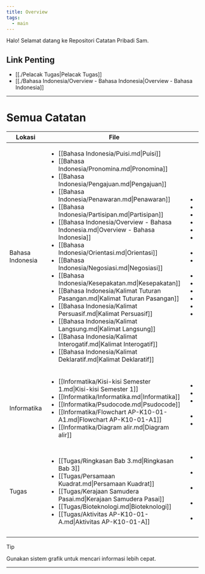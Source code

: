 ```yaml
---
title: Overview
tags:
  - main
---
```

Halo! Selamat datang ke Repositori Catatan Pribadi Sam.
## Link Penting
- [[./Pelacak Tugas|Pelacak Tugas]]
- [[./Bahasa Indonesia/Overview - Bahasa Indonesia|Overview - Bahasa Indonesia]]
---
# Semua Catatan
| Lokasi           | File                                                                                                                                                                                                                                                                                                                                                                                                                                                                                                                                                                                                                                                                                                                                                                                                                                                                                                                              | Tags                                                                                                                                                                                                                                                                                                     |
| ---------------- | --------------------------------------------------------------------------------------------------------------------------------------------------------------------------------------------------------------------------------------------------------------------------------------------------------------------------------------------------------------------------------------------------------------------------------------------------------------------------------------------------------------------------------------------------------------------------------------------------------------------------------------------------------------------------------------------------------------------------------------------------------------------------------------------------------------------------------------------------------------------------------------------------------------------------------- | -------------------------------------------------------------------------------------------------------------------------------------------------------------------------------------------------------------------------------------------------------------------------------------------------------- |
| Bahasa Indonesia | <ul><li>[[Bahasa Indonesia/Puisi.md\|Puisi]]</li><li>[[Bahasa Indonesia/Pronomina.md\|Pronomina]]</li><li>[[Bahasa Indonesia/Pengajuan.md\|Pengajuan]]</li><li>[[Bahasa Indonesia/Penawaran.md\|Penawaran]]</li><li>[[Bahasa Indonesia/Partisipan.md\|Partisipan]]</li><li>[[Bahasa Indonesia/Overview - Bahasa Indonesia.md\|Overview - Bahasa Indonesia]]</li><li>[[Bahasa Indonesia/Orientasi.md\|Orientasi]]</li><li>[[Bahasa Indonesia/Negosiasi.md\|Negosiasi]]</li><li>[[Bahasa Indonesia/Kesepakatan.md\|Kesepakatan]]</li><li>[[Bahasa Indonesia/Kalimat Tuturan Pasangan.md\|Kalimat Tuturan Pasangan]]</li><li>[[Bahasa Indonesia/Kalimat Persuasif.md\|Kalimat Persuasif]]</li><li>[[Bahasa Indonesia/Kalimat Langsung.md\|Kalimat Langsung]]</li><li>[[Bahasa Indonesia/Kalimat Interogatif.md\|Kalimat Interogatif]]</li><li>[[Bahasa Indonesia/Kalimat Deklaratif.md\|Kalimat Deklaratif]]</li></ul> | <ul><li><ul></ul></li><li><ul></ul></li><li><ul></ul></li><li><ul></ul></li><li><ul></ul></li><li><ul><li>#Overview</li></ul></li><li><ul></ul></li><li><ul><li>#Catatan</li></ul></li><li><ul></ul></li><li><ul></ul></li><li><ul></ul></li><li><ul></ul></li><li><ul></ul></li><li><ul></ul></li></ul> |
| Informatika      | <ul><li>[[Informatika/Kisi-kisi Semester 1.md\|Kisi-kisi Semester 1]]</li><li>[[Informatika/Informatika.md\|Informatika]]</li><li>[[Informatika/Psudocode.md\|Psudocode]]</li><li>[[Informatika/Flowchart AP-K10-01-A1.md\|Flowchart AP-K10-01-A1]]</li><li>[[Informatika/Diagram alir.md\|Diagram alir]]</li></ul>                                                                                                                                                                                                                                                                                                                                                                                                                                                                                                                                                                                                          | <ul><li><ul></ul></li><li><ul></ul></li><li><ul><li>#Catatan</li></ul></li><li><ul></ul></li><li><ul><li>#Catatan</li></ul></li></ul>                                                                                                                                                                    |
| Tugas            | <ul><li>[[Tugas/Ringkasan Bab 3.md\|Ringkasan Bab 3]]</li><li>[[Tugas/Persamaan Kuadrat.md\|Persamaan Kuadrat]]</li><li>[[Tugas/Kerajaan Samudera Pasai.md\|Kerajaan Samudera Pasai]]</li><li>[[Tugas/Bioteknologi.md\|Bioteknologi]]</li><li>[[Tugas/Aktivitas AP-K10-01-A.md\|Aktivitas AP-K10-01-A]]</li></ul>                                                                                                                                                                                                                                                                                                                                                                                                                                                                                                                                                                                                            | <ul><li><ul><li>#Tugas</li></ul></li><li><ul><li>#Tugas</li></ul></li><li><ul><li>#Tugas</li></ul></li><li><ul><li>#Tugas</li></ul></li><li><ul><li>#Tugas</li></ul></li></ul>                                                                                                                           |


> [!tip]
> Gunakan sistem grafik untuk mencari informasi lebih cepat.

---